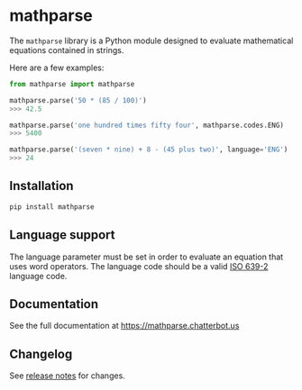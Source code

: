 # mathparse

The `mathparse` library is a Python module designed to evaluate mathematical equations contained in strings.

Here are a few examples:

```python
from mathparse import mathparse

mathparse.parse('50 * (85 / 100)')
>>> 42.5

mathparse.parse('one hundred times fifty four', mathparse.codes.ENG)
>>> 5400

mathparse.parse('(seven * nine) + 8 - (45 plus two)', language='ENG')
>>> 24
```

## Installation

```bash
pip install mathparse
```

## Language support

The language parameter must be set in order to evaluate an equation that uses word operators.
The language code should be a valid [ISO 639-2](https://www.loc.gov/standards/iso639-2/php/code_list.php) language code.

## Documentation

See the full documentation at https://mathparse.chatterbot.us

## Changelog

See [release notes](https://github.com/gunthercox/ChatterBot/releases) for changes.
